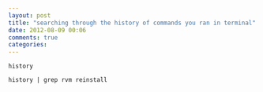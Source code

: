 ```yaml
---
layout: post
title: "searching through the history of commands you ran in terminal"
date: 2012-08-09 00:06
comments: true
categories: 
---
```



```
history
```

```
history | grep rvm reinstall
```